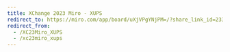 ```yaml
---
title: XChange 2023 Miro - XUPS
redirect_to: https://miro.com/app/board/uXjVPgYNjPM=/?share_link_id=233423886681
redirect_from: 
  - /XC23Miro_XUPS
  - /xc23miro_xups
---
```

